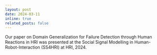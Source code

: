 ```yaml
---
layout: post
date: 2024-03-11
inline: true
related_posts: false
---
```

Our paper on Domain Generalization for Failure Detection through Human Reactions in HRI was presented at the Social Signal Modelling in Human-Robot-Interaction (SS4HRI) at HRI, 2024.
